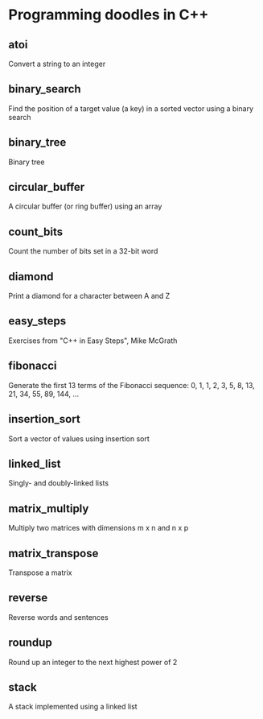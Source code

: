 # Programming doodles in C++

## atoi
Convert a string to an integer

## binary_search
Find the position of a target value (a key) in a sorted vector using a binary search

## binary_tree
Binary tree

## circular_buffer
A circular buffer (or ring buffer) using an array

## count_bits
Count the number of bits set in a 32-bit word

## diamond
Print a diamond for a character between A and Z

## easy_steps
Exercises from "C++ in Easy Steps", Mike McGrath

## fibonacci
Generate the first 13 terms of the Fibonacci sequence:
    0, 1, 1, 2, 3, 5, 8, 13, 21, 34, 55, 89, 144, ...

## insertion_sort
Sort a vector of values using insertion sort

## linked_list
Singly- and doubly-linked lists

## matrix_multiply
Multiply two matrices with dimensions m x n and n x p

## matrix_transpose
Transpose a matrix

## reverse
Reverse words and sentences

## roundup
Round up an integer to the next highest power of 2

## stack
A stack implemented using a linked list
